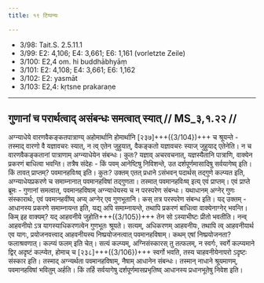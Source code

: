 ```yaml
---
title: १९ टिप्पन्यः

---
```

- 3/98: Tait.S. 2.5.11.1
- 3/99: E2: 4,106; E4: 3,661; E6: 1,161 (vorletzte Zeile)
- 3/100: E2,4 om. hi buddhābhyāṃ
- 3/101: E2: 4,108; E4: 3,661; E6: 1,162
- 3/102: E2: yasmāt
- 3/103: E2,4: kṛtsne prakaraṇe

____________________________________________


## गुणानां च परार्थत्वाद् असंबन्धः समत्वात् स्यात् // MS_३,१.२२ //

अग्न्याधेये वारणवैकङ्कतपात्राण्य् अहोमार्थानि होमार्थानि [२३७]+++({3/104})+++ च श्रूयन्ते - तस्माद् वारणो वै यज्ञावचरः स्यात्, न त्व् एतेन जुहुयात्, वैकङ्कतो यज्ञावचरः स्याज् जुहुयाद् एतेनेति। न च वारणवैकङ्कतानां पात्राणाम् अग्न्याधेयेन संबन्धः। कुतः? यज्ञाव् अचरवचनात्, यज्ञस्यैतानि पात्राणि, वाक्येन प्रकरणं बाधित्वा भवन्ति। तत्रैष संदेहः - किं पवम् आनेष्टिषु निविशन्ते, उत दर्शपूर्णमासादिषु सर्वयागेष्व् इति। किं तावत् प्राप्तम्? पवमानहविःष्व् इति। कुतः? उक्तम् एतत् प्रधाने ऽसंभवन् पदार्थस् तद्गुणे कल्प्यत इति, अग्न्याधेयप्रकरणे च समाम्नानात् पवमानहविषां तद्गुणता। तस्मात् पवमानहविःष्व् इत्य् एवं प्राप्तम्।
एवं प्राप्ते ब्रूमः - गुणानां समत्वात्, पवमानहविषाम् अग्न्याधेयस्य च न परस्परेण संबन्धः। यथाधानम् अग्नेर् गुणः संस्कारार्थः, एवं पवमानहवींष्य् अप्य् अग्नेर् एव गुणभूतानि। कस् तत्र परस्परेण संबन्ध इति। यद् उक्तम् - आधानस्य प्रकरणे समाम्नायन्त इति, यद्य् अपि समाम्नायन्ते, तथापि प्रकरणं बाधित्वा वाक्येनाग्नेर् भवन्ति। किम् इह वाक्यम्? यद् आहवनीये जुहोति+++({3/105})+++ तेन सो ऽस्याभीष्टः प्रीतो भवतीति।
नन्व् आहवनीयो ऽत्र यागस्याधिकरणत्वेन गुणभूतः श्रूयते। सत्यम्, अधिकरणम् आहवनीयः, तथापि त्व् आहवनीयार्थ एव यागः, प्रयोजनवत्त्वाद् आहवनीयस्य निष्प्रयोजनत्वात् पवमानहविषाम्। कथम् एषां निष्प्रयोजनता? फलाश्रवणात्। कल्प्यं फलम् इति चेत्। सत्यं कल्प्यम्, अग्निसंस्कारस् तु तत्फलम्, न स्वर्गः, स्वर्गे कल्प्यमाने द्विर् अदृष्टं कल्प्येत, होमाच् च [२३८]+++({3/106})+++ स्वर्गो भवति, तस्य चाहवनीयेनापरो ऽदृष्टः संस्कार इति। तस्माद् अग्न्यर्थता पवमानहविषाम्, नैषाम् आधानेन संबन्धः। तस्मान् नाधाने श्रूयमाणम्, पवमानहविषां भवितुम् अर्हति। किं तर्हि सर्वयागेषु दर्शपूर्णमासप्रभृतिष्व् आधानस्य प्रधानभूतेषु निवेश इति।
